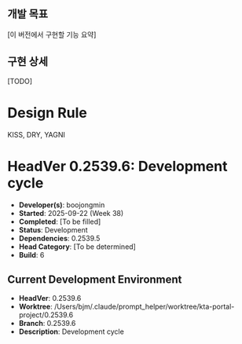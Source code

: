 ## 개발 목표
[이 버전에서 구현할 기능 요약]

## 구현 상세
[TODO]


# Design Rule
KISS, DRY, YAGNI

# HeadVer 0.2539.6: Development cycle

- **Developer(s)**: boojongmin
- **Started**: 2025-09-22 (Week 38)
- **Completed**: [To be filled]
- **Status**: Development
- **Dependencies**: 0.2539.5
- **Head Category**: [To be determined]
- **Build**: 6

## Current Development Environment
- **HeadVer**: 0.2539.6
- **Worktree**: /Users/bjm/.claude/prompt_helper/worktree/kta-portal-project/0.2539.6
- **Branch**: 0.2539.6
- **Description**: Development cycle
